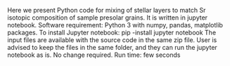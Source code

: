 Here we present Python code for mixing of stellar layers to match Sr isotopic composition of sample presolar grains.
It is written in jupyter notebook.
Software requirement: Python 3 with numpy, pandas, matplotlib packages. 
To install Jupyter notebook: pip -install jupyter notebook
The input files are available with the source code in the same zip file. 
User is advised to keep the files in the same folder, and they can run the jupyter notebook as is. No change required.
Run time: few seconds

